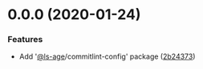 <a name="0.0.0"></a>

# 0.0.0 (2020-01-24)

### Features

- Add '[@ls-age](https://github.com/ls-age)/commitlint-config' package ([2b24373](https://github.com/ls-age/devtools/commits/2b24373))
